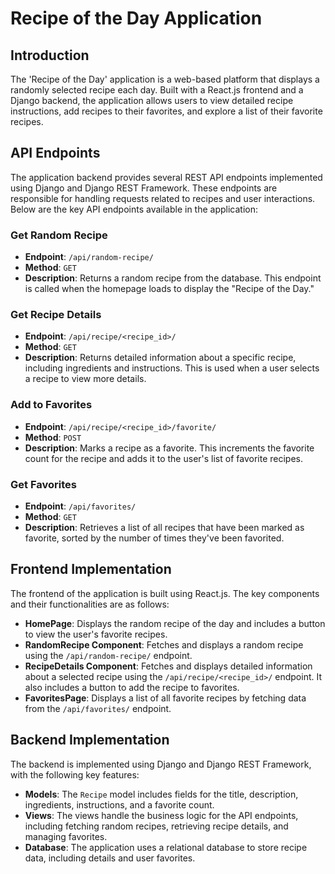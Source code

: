 # Recipe of the Day Application

## Introduction
The 'Recipe of the Day' application is a web-based platform that displays a randomly selected recipe each day. Built with a React.js frontend and a Django backend, the application allows users to view detailed recipe instructions, add recipes to their favorites, and explore a list of their favorite recipes.

## API Endpoints
The application backend provides several REST API endpoints implemented using Django and Django REST Framework. These endpoints are responsible for handling requests related to recipes and user interactions. Below are the key API endpoints available in the application:

### Get Random Recipe
- **Endpoint**: `/api/random-recipe/`
- **Method**: `GET`
- **Description**: Returns a random recipe from the database. This endpoint is called when the homepage loads to display the "Recipe of the Day."

### Get Recipe Details
- **Endpoint**: `/api/recipe/<recipe_id>/`
- **Method**: `GET`
- **Description**: Returns detailed information about a specific recipe, including ingredients and instructions. This is used when a user selects a recipe to view more details.

### Add to Favorites
- **Endpoint**: `/api/recipe/<recipe_id>/favorite/`
- **Method**: `POST`
- **Description**: Marks a recipe as a favorite. This increments the favorite count for the recipe and adds it to the user's list of favorite recipes.

### Get Favorites
- **Endpoint**: `/api/favorites/`
- **Method**: `GET`
- **Description**: Retrieves a list of all recipes that have been marked as favorite, sorted by the number of times they've been favorited.

## Frontend Implementation
The frontend of the application is built using React.js. The key components and their functionalities are as follows:

- **HomePage**: Displays the random recipe of the day and includes a button to view the user's favorite recipes.
- **RandomRecipe Component**: Fetches and displays a random recipe using the `/api/random-recipe/` endpoint.
- **RecipeDetails Component**: Fetches and displays detailed information about a selected recipe using the `/api/recipe/<recipe_id>/` endpoint. It also includes a button to add the recipe to favorites.
- **FavoritesPage**: Displays a list of all favorite recipes by fetching data from the `/api/favorites/` endpoint.

## Backend Implementation
The backend is implemented using Django and Django REST Framework, with the following key features:

- **Models**: The `Recipe` model includes fields for the title, description, ingredients, instructions, and a favorite count.
- **Views**: The views handle the business logic for the API endpoints, including fetching random recipes, retrieving recipe details, and managing favorites.
- **Database**: The application uses a relational database to store recipe data, including details and user favorites.
